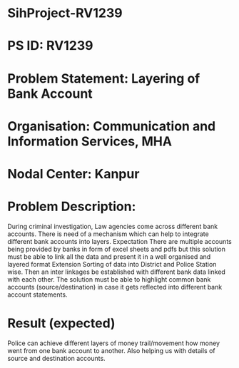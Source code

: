 # SihProject-RV1239
# PS ID: RV1239
# Problem Statement: Layering of Bank Account
# Organisation: Communication and Information Services, MHA
# Nodal Center: Kanpur
# Problem Description: 
During criminal investigation, Law agencies come across different bank accounts. There is need of a mechanism which can help to integrate different bank accounts into layers. Expectation There are multiple accounts being provided by banks in form of excel sheets and pdfs but this solution must be able to link all the data and present it in a well organised and layered format Extension Sorting of data into District and Police Station wise. Then an inter linkages be established with different bank data linked with each other. The solution must be able to highlight common bank accounts (source/destination) in case it gets reflected into different bank account statements.
# Result (expected)
Police can achieve different layers of money trail/movement how money went from one bank account to another. Also helping us with details of source and destination accounts.
